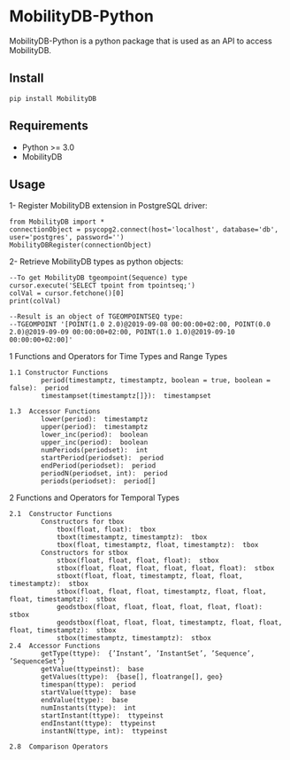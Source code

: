 # MobilityDB-Python
MobilityDB-Python is a python package that is used as an API to access MobilityDB.

Install
------------
    pip install MobilityDB
    
Requirements
------------
 - Python >= 3.0
 - MobilityDB
 
Usage
------------ 
1- Register MobilityDB extension in PostgreSQL driver:

    from MobilityDB import *
    connectionObject = psycopg2.connect(host='localhost', database='db', user='postgres', password='')
    MobilityDBRegister(connectionObject)

2- Retrieve MobilityDB types as python objects:

    --To get MobilityDB tgeompoint(Sequence) type
    cursor.execute('SELECT tpoint from tpointseq;')
    colVal = cursor.fetchone()[0]
    print(colVal)
    
    --Result is an object of TGEOMPOINTSEQ type:
    --TGEOMPOINT '[POINT(1.0 2.0)@2019-09-08 00:00:00+02:00, POINT(0.0 2.0)@2019-09-09 00:00:00+02:00, POINT(1.0 1.0)@2019-09-10 00:00:00+02:00]'
   
   1  Functions and Operators for Time Types and Range Types
    
    1.1 Constructor Functions
            period(timestamptz, timestamptz, boolean = true, boolean = false):  period
            timestampset(timestamptz[]}):  timestampset
        
    1.3  Accessor Functions
            lower(period):  timestamptz
            upper(period):  timestamptz
            lower_inc(period):  boolean
            upper_inc(period):  boolean
            numPeriods(periodset):  int
            startPeriod(periodset):  period
            endPeriod(periodset):  period
            periodN(periodset, int):  period
            periods(periodset):  period[]
        
  2  Functions and Operators for Temporal Types
    
    2.1  Constructor Functions
            Constructors for tbox
                tbox(float, float):  tbox
                tboxt(timestamptz, timestamptz):  tbox
                tbox(float, timestamptz, float, timestamptz):  tbox
            Constructors for stbox
                stbox(float, float, float, float):  stbox
                stbox(float, float, float, float, float, float):  stbox
                stboxt(float, float, timestamptz, float, float, timestamptz):  stbox
                stbox(float, float, float, timestamptz, float, float, float, timestamptz):  stbox
                geodstbox(float, float, float, float, float, float):  stbox
                geodstbox(float, float, float, timestamptz, float, float, float, timestamptz):  stbox
                stbox(timestamptz, timestamptz):  stbox
    2.4  Accessor Functions
            getType(ttype):  {’Instant’, ’InstantSet’, ’Sequence’, ’SequenceSet’}
            getValue(ttypeinst):  base
            getValues(ttype):  {base[], floatrange[], geo}
            timespan(ttype):  period
            startValue(ttype):  base
            endValue(ttype):  base
            numInstants(ttype):  int
            startInstant(ttype):  ttypeinst
            endInstant(ttype):  ttypeinst
            instantN(ttype, int):  ttypeinst

    2.8  Comparison Operators
            

            
            
        